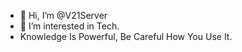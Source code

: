 - 👋 Hi, I’m @V21Server
- 👀 I’m interested in Tech.
- Knowledge Is Powerful, Be Careful How You Use It.
<!---
V21Server/V21Server is a ✨ special ✨ repository because its `README.md` (this file) appears on your GitHub profile.
You can click the Preview link to take a look at your changes.
--->
